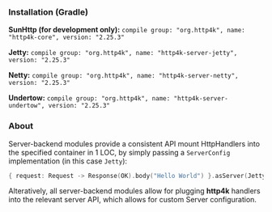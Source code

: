 ### Installation (Gradle)
**SunHttp (for development only):** ```compile group: "org.http4k", name: "http4k-core", version: "2.25.3"```

**Jetty:** ```compile group: "org.http4k", name: "http4k-server-jetty", version: "2.25.3"```

**Netty:** ```compile group: "org.http4k", name: "http4k-server-netty", version: "2.25.3"```

**Undertow:** ```compile group: "org.http4k", name: "http4k-server-undertow", version: "2.25.3"```

### About
Server-backend modules provide a consistent API mount HttpHandlers into the specified container in 1 LOC, by simply passing a `ServerConfig` implementation (in this case `Jetty`):

```kotlin
{ request: Request -> Response(OK).body("Hello World") }.asServer(Jetty(8000)).start().block()
```
Alteratively, all server-backend modules allow for plugging **http4k** handlers into the relevant server API, which allows for custom Server configuration.
